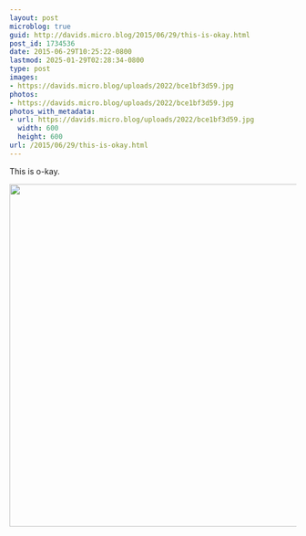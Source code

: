 ```yaml
---
layout: post
microblog: true
guid: http://davids.micro.blog/2015/06/29/this-is-okay.html
post_id: 1734536
date: 2015-06-29T10:25:22-0800
lastmod: 2025-01-29T02:28:34-0800
type: post
images:
- https://davids.micro.blog/uploads/2022/bce1bf3d59.jpg
photos:
- https://davids.micro.blog/uploads/2022/bce1bf3d59.jpg
photos_with_metadata:
- url: https://davids.micro.blog/uploads/2022/bce1bf3d59.jpg
  width: 600
  height: 600
url: /2015/06/29/this-is-okay.html
---
```

This is o-kay.

<img src="/uploads/2022/bce1bf3d59.jpg" width="600" height="600" alt="">
